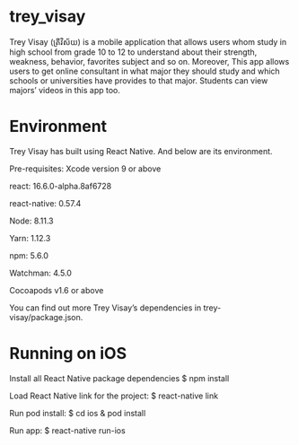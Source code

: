 # trey_visay
Trey Visay (ត្រីវិស័យ) is a mobile application that allows users whom study in high school from grade 10 to 12 to understand about their strength, weakness, behavior, favorites subject and so on. Moreover, This app allows users to get online consultant in what major they should study and which schools or universities have provides to that major. Students can view majors’ videos in this app too.

# Environment
Trey Visay has built using React Native. And below are its environment.

Pre-requisites:
Xcode version 9 or above

react: 16.6.0-alpha.8af6728

react-native: 0.57.4

Node: 8.11.3

Yarn: 1.12.3

npm: 5.6.0

Watchman: 4.5.0

Cocoapods v1.6 or above

You can find out more Trey Visay’s dependencies in trey-visay/package.json.

# Running on iOS
Install all React Native package dependencies 
$ npm install

Load React Native link for the project:
$ react-native link

Run pod install:
$ cd ios & pod install

Run app:
$ react-native run-ios
